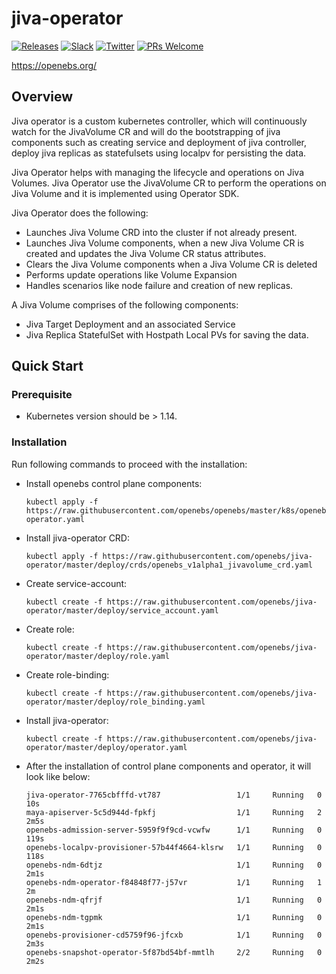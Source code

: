 # jiva-operator

[![Releases](https://img.shields.io/github/release/openebs/openebs/all.svg?style=flat-square)](https://github.com/openebs/openebs/releases)
[![Slack](https://img.shields.io/badge/chat!!!-slack-ff1493.svg?style=flat-square)]( https://openebs-community.slack.com)
[![Twitter](https://img.shields.io/twitter/follow/openebs.svg?style=social&label=Follow)](https://twitter.com/intent/follow?screen_name=openebs)
[![PRs Welcome](https://img.shields.io/badge/PRs-welcome-brightgreen.svg?style=flat-square)](https://github.com/openebs/openebs/blob/master/CONTRIBUTING.md)


https://openebs.org/

## Overview

Jiva operator is a custom kubernetes controller, which will continuously watch
for the JivaVolume CR and will do the bootstrapping of jiva components such as
creating service and deployment of jiva controller, deploy jiva replicas as
statefulsets using localpv for persisting the data.

Jiva Operator helps with managing the lifecycle and operations on Jiva Volumes.
Jiva Operator use the JivaVolume CR to perform the operations on Jiva Volume and it is implemented using Operator SDK.

Jiva Operator does the following:

- Launches Jiva Volume CRD into the cluster if not already present.
- Launches Jiva Volume components, when a new Jiva Volume CR is created and updates the Jiva Volume CR status attributes.
- Clears the Jiva Volume components when a Jiva Volume CR is deleted
- Performs update operations like Volume Expansion
- Handles scenarios like node failure and creation of new replicas.

A Jiva Volume comprises of the following components:

- Jiva Target Deployment and an associated Service
- Jiva Replica StatefulSet with Hostpath Local PVs for saving the data.

## Quick Start

### Prerequisite
- Kubernetes version should be > 1.14.

### Installation
Run following commands to proceed with the installation:
- Install openebs control plane components:
  ```
  kubectl apply -f https://raw.githubusercontent.com/openebs/openebs/master/k8s/openebs-operator.yaml
  ```
- Install jiva-operator CRD:
  ```
  kubectl apply -f https://raw.githubusercontent.com/openebs/jiva-operator/master/deploy/crds/openebs_v1alpha1_jivavolume_crd.yaml
  ```
- Create service-account:
  ```
  kubectl create -f https://raw.githubusercontent.com/openebs/jiva-operator/master/deploy/service_account.yaml
  ```  
- Create role:
  ```
  kubectl create -f https://raw.githubusercontent.com/openebs/jiva-operator/master/deploy/role.yaml
  ```
- Create role-binding:
  ```
  kubectl create -f https://raw.githubusercontent.com/openebs/jiva-operator/master/deploy/role_binding.yaml
  ```  
- Install jiva-operator:
  ```
  kubectl create -f https://raw.githubusercontent.com/openebs/jiva-operator/master/deploy/operator.yaml
  ```
- After the installation of control plane components and operator, it will look
  like below:
  ```
  jiva-operator-7765cbfffd-vt787                 1/1     Running   0          10s
  maya-apiserver-5c5d944d-fpkfj                  1/1     Running   2          2m5s
  openebs-admission-server-5959f9f9cd-vcwfw      1/1     Running   0          119s
  openebs-localpv-provisioner-57b44f4664-klsrw   1/1     Running   0          118s
  openebs-ndm-6dtjz                              1/1     Running   0          2m1s
  openebs-ndm-operator-f84848f77-j57vr           1/1     Running   1          2m
  openebs-ndm-qfrjf                              1/1     Running   0          2m1s
  openebs-ndm-tgpmk                              1/1     Running   0          2m1s
  openebs-provisioner-cd5759f96-jfcxb            1/1     Running   0          2m3s
  openebs-snapshot-operator-5f87bd54bf-mmtlh     2/2     Running   0          2m2s
  ```
